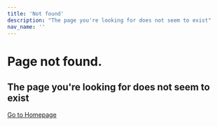 ```yaml
---
title: 'Not found'
description: "The page you're looking for does not seem to exist"
nav_name: ''
---
```


#  Page not found.
## The page you're looking for does not seem to exist

[Go to Homepage](/)
